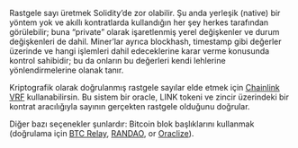 Rastgele sayı üretmek Solidity’de zor olabilir. Şu anda yerleşik (native) bir yöntem yok ve akıllı kontratlarda kullandığın her şey herkes tarafından görülebilir; buna “private” olarak işaretlenmiş yerel değişkenler ve durum değişkenleri de dahil. Miner’lar ayrıca blockhash, timestamp gibi değerler üzerinde ve hangi işlemleri dahil edeceklerine karar verme konusunda kontrol sahibidir; bu da onların bu değerleri kendi lehlerine yönlendirmelerine olanak tanır.

Kriptografik olarak doğrulanmış rastgele sayılar elde etmek için [Chainlink VRF](https://docs.chain.link/docs/get-a-random-number) kullanabilirsin. Bu sistem bir oracle, LINK tokeni ve zincir üzerindeki bir kontrat aracılığıyla sayının gerçekten rastgele olduğunu doğrular. 

Diğer bazı seçenekler şunlardır: Bitcoin blok başlıklarını kullanmak (doğrulama için [BTC Relay](http://btcrelay.org), [RANDAO](https://github.com/randao/randao), or [Oraclize](http://www.oraclize.it/)).
